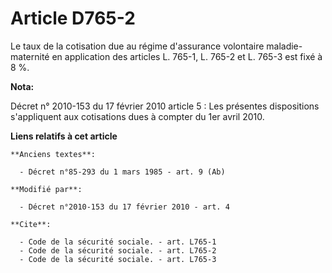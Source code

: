 # Article D765-2

Le taux de la cotisation due au régime d'assurance volontaire maladie-maternité en application des articles L. 765-1, L.
765-2 et L. 765-3 est fixé à 8 %.

**Nota:**

Décret n° 2010-153 du 17 février 2010 article 5 : Les présentes dispositions s'appliquent aux cotisations dues à compter du
1er avril 2010.

**Liens relatifs à cet article**

	**Anciens textes**:

	  - Décret n°85-293 du 1 mars 1985 - art. 9 (Ab)

	**Modifié par**:

	  - Décret n°2010-153 du 17 février 2010 - art. 4

	**Cite**:

	  - Code de la sécurité sociale. - art. L765-1
	  - Code de la sécurité sociale. - art. L765-2
	  - Code de la sécurité sociale. - art. L765-3
